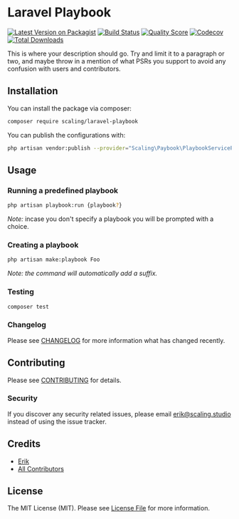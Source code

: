 # Laravel Playbook

[![Latest Version on Packagist](https://img.shields.io/packagist/v/scaling/laravel-playbook.svg?style=flat-square)](https://packagist.org/packages/scaling/laravel-playbook)
[![Build Status](https://img.shields.io/travis/teamscaling/laravel-playbook/master.svg?style=flat-square)](https://travis-ci.org/teamscaling/laravel-playbook)
[![Quality Score](https://img.shields.io/scrutinizer/g/teamscaling/laravel-playbook.svg?style=flat-square)](https://scrutinizer-ci.com/g/teamscaling/laravel-playbook)
[![Codecov](https://codecov.io/gh/teamscaling/laravel-playbook/branch/master/graph/badge.svg)](https://codecov.io/gh/teamscaling/laravel-playbook)
[![Total Downloads](https://img.shields.io/packagist/dt/scaling/laravel-playbook.svg?style=flat-square)](https://packagist.org/packages/scaling/laravel-playbook)

This is where your description should go. Try and limit it to a paragraph or two, and maybe throw in a mention of what PSRs you support to avoid any confusion with users and contributors.

## Installation

You can install the package via composer:

```bash
composer require scaling/laravel-playbook
```

You can publish the configurations with:
```bash
php artisan vendor:publish --provider="Scaling\Paybook\PlaybookServiceProvider" --tag="config"
```

## Usage

### Running a predefined playbook
``` bash
php artisan playbook:run {playbook?}
```
*Note:* incase you don't specify a playbook you will be prompted with a choice.

### Creating a playbook
``` bash
php artisan make:playbook Foo
```
*Note: the command will automatically add a suffix.*

### Testing

``` bash
composer test
```

### Changelog

Please see [CHANGELOG](CHANGELOG.md) for more information what has changed recently.

## Contributing

Please see [CONTRIBUTING](CONTRIBUTING.md) for details.

### Security

If you discover any security related issues, please email erik@scaling.studio instead of using the issue tracker.

## Credits

- [Erik](https://github.com/eriktisme)
- [All Contributors](../../contributors)

## License

The MIT License (MIT). Please see [License File](LICENSE.md) for more information.
